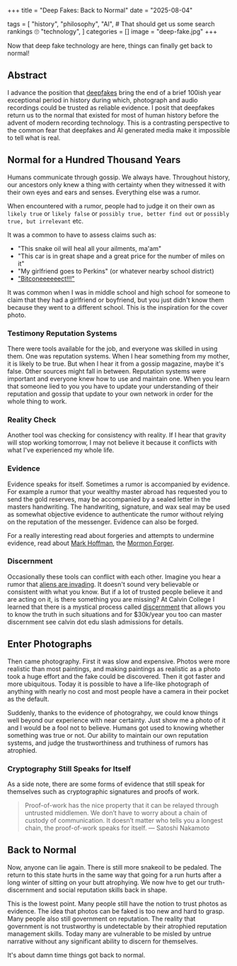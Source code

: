 +++
title = "Deep Fakes: Back to Normal"
date = "2025-08-04"

tags = [
    "history",
    "philosophy",
    "AI", # That should get us some search rankings 🙄
    "technology",
]
categories = []
image = "deep-fake.jpg"
+++

Now that deep fake technology are here, things can finally get back to normal!

## Abstract

I advance the position that [deepfakes](https://en.wikipedia.org/wiki/Deepfake) bring the end of a brief 100ish year exceptional period in history during which, photograph and audio recordings could be trusted as reliable evidence. I posit that deepfakes return us to the normal that existed for most of human history before the advent of modern recording technology. This is a contrasting perspective to the common fear that deepfakes and AI generated media make it impossible to tell what is real.

## Normal for a Hundred Thousand Years

Humans communicate through gossip. We always have. Throughout history, our ancestors only knew a thing with certainty when they witnessed it with their own eyes and ears and senses. Everything else was a rumor.

When encountered with a rumor, people had to judge it on their own as `likely true` or `likely false` or `possibly true, better find out` or `possibly true, but irrelevant` etc.

It was a common to have to assess claims such as:
* "This snake oil will heal all your ailments, ma'am"
* "This car is in great shape and a great price for the number of miles on it"
* "My girlfriend goes to Perkins" (or whatever nearby school district)
* ["Bitconeeeeeect!!!"](https://www.youtube.com/watch?v=QC9NWwdrVNQ)

It was common when I was in middle school and high school for someone to claim that they had a girlfriend or boyfriend, but you just didn't know them because they went to a different school. This is the inspiration for the cover photo.

### Testimony Reputation Systems

There were tools available for the job, and everyone was skilled in using them. One was reputation systems. When I hear something from my mother, it is likely to be true. But when I hear it from a gossip magazine, maybe it's false. Other sources might fall in between. Reputation systems were important and everyone knew how to use and maintain one. When you learn that someone lied to you you have to update your understanding of their reputation and gossip that update to your own network in order for the whole thing to work.

### Reality Check

Another tool was checking for consistency with reality. If I hear that gravity will stop working tomorrow, I may not believe it because it conflicts with what I've experienced my whole life.

### Evidence

Evidence speaks for itself. Sometimes a rumor is accompanied by evidence. For example a rumor that your wealthy master abroad has requested you to send the gold reserves, may be accompanied by a sealed letter in the masters handwriting. The handwriting, signature, and wax seal may be used as somewhat objective evidence to authenticate the rumor without relying on the reputation of the messenger. Evidence can also be forged.

For a really interesting read about forgeries and attempts to undermine evidence, read about [Mark Hoffman](https://en.wikipedia.org/wiki/Mark_Hofmann), the [Mormon Forger](https://www.churchofjesuschrist.org/study/history/topics/hofmann-forgeries?lang=eng).

### Discernment

Occasionally these tools can conflict with each other. Imagine you hear a rumor that [aliens are invading](https://en.wikipedia.org/wiki/The_War_of_the_Worlds_(1938_radio_drama)). It doesn't sound very believable or consistent with what you know. But if a lot of trusted people believe it and are acting on it, is there something you are missing? At Calvin College I learned that there is a mystical process called [discernment](https://en.wikipedia.org/wiki/Discernment_(Christianity)) that allows you to know the truth in such situations and for $30k/year you too can master discernment see calvin dot edu slash admissions for details.

## Enter Photographs

Then came photography. First it was slow and expensive. Photos were more realistic than most paintings, and making paintings as realistic as a photo took a huge effort and the fake could be discovered. Then it got faster and more ubiquitous. Today it is possible to have a life-like photograph of anything with nearly no cost and most people have a camera in their pocket as the default.

Suddenly, thanks to the evidence of photograhpy, we could know things well beyond our experience with near certainty. Just show me a photo of it and I would be a fool not to believe. Humans got used to knowing whether something was true or not. Our ability to maintain our own reputation systems, and judge the trustworthiness and truthiness of rumors has atrophied.

### Cryptography Still Speaks for Itself

As a side note, there are some forms of evidence that still speak for themselves such as cryptographic signatures and proofs of work.

> Proof-of-work has the nice property that it can be relayed through untrusted middlemen. We don’t have to worry about a chain of custody of communication. It doesn’t matter who tells you a longest chain, the proof-of-work speaks for itself.
> — Satoshi Nakamoto

## Back to Normal

Now, anyone can lie again. There is still more snakeoil to be pedaled.
The return to this state hurts in the same way that going for a run hurts after a long winter of sitting on your butt atrophying.
We now hve to get our truth-discernment and social reputation skills back in shape.

This is the lowest point. Many people still have the notion to trust photos as evidence. The idea that photos can be faked is too new and hard to grasp. Many people also still government on reputation. The reality that government is not trustworthy is undetectable by their atrophied reputation management skills. Today many are vulnerable to be misled by untrue narrative without any significant ability to discern for themselves.

It's about damn time things got back to normal.
